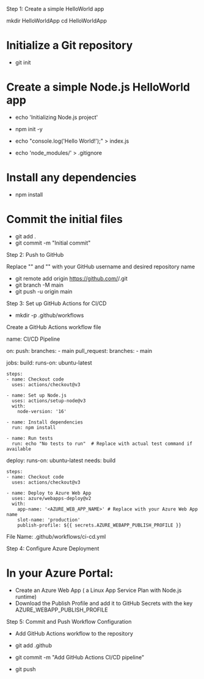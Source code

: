 Step 1: Create a simple HelloWorld app

mkdir HelloWorldApp
cd HelloWorldApp

# Initialize a Git repository
- git init

# Create a simple Node.js HelloWorld app
- echo 'Initializing Node.js project'
- npm init -y

- echo "console.log('Hello World!');" > index.js

- echo 'node_modules/' > .gitignore

# Install any dependencies
- npm install

# Commit the initial files
- git add .
- git commit -m "Initial commit"

Step 2: Push to GitHub
 
Replace "<USERNAME>" and "<REPOSITORY>" with your GitHub username and desired repository name

- git remote add origin https://github.com/<USERNAME>/<REPOSITORY>.git
- git branch -M main
- git push -u origin main

Step 3: Set up GitHub Actions for CI/CD

- mkdir -p .github/workflows

Create a GitHub Actions workflow file

name: CI/CD Pipeline

on:
  push:
    branches:
      - main
  pull_request:
    branches:
      - main

jobs:
  build:
    runs-on: ubuntu-latest

    steps:
    - name: Checkout code
      uses: actions/checkout@v3

    - name: Set up Node.js
      uses: actions/setup-node@v3
      with:
        node-version: '16'

    - name: Install dependencies
      run: npm install

    - name: Run tests
      run: echo "No tests to run"  # Replace with actual test command if available

  deploy:
    runs-on: ubuntu-latest
    needs: build

    steps:
    - name: Checkout code
      uses: actions/checkout@v3

    - name: Deploy to Azure Web App
      uses: azure/webapps-deploy@v2
      with:
        app-name: '<AZURE_WEB_APP_NAME>' # Replace with your Azure Web App name
        slot-name: 'production'
        publish-profile: ${{ secrets.AZURE_WEBAPP_PUBLISH_PROFILE }}


File Name: .github/workflows/ci-cd.yml

Step 4: Configure Azure Deployment

# In your Azure Portal:
- Create an Azure Web App ( a Linux App Service Plan with Node.js runtime)
- Download the Publish Profile and add it to GitHub Secrets with the key AZURE_WEBAPP_PUBLISH_PROFILE

Step 5: Commit and Push Workflow Configuration

- Add GitHub Actions workflow to the repository
- git add .github

- git commit -m "Add GitHub Actions CI/CD pipeline"
- git push
